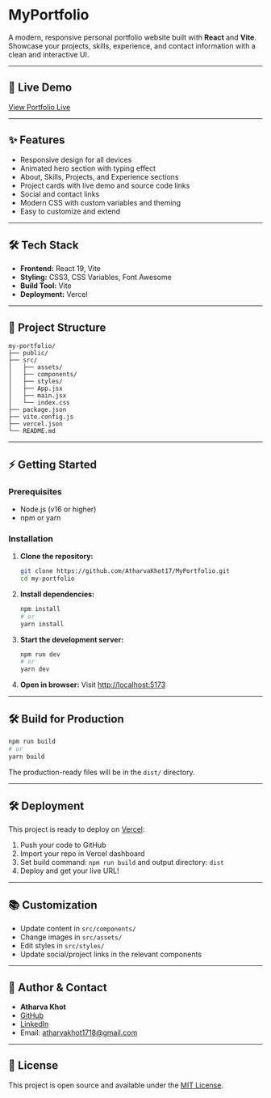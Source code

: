 # MyPortfolio

A modern, responsive personal portfolio website built with **React** and **Vite**. Showcase your projects, skills, experience, and contact information with a clean and interactive UI.

---

## 🚀 Live Demo

[View Portfolio Live](https://your-vercel-url.vercel.app)

---

## ✨ Features

- Responsive design for all devices
- Animated hero section with typing effect
- About, Skills, Projects, and Experience sections
- Project cards with live demo and source code links
- Social and contact links
- Modern CSS with custom variables and theming
- Easy to customize and extend

---

## 🛠️ Tech Stack

- **Frontend:** React 19, Vite
- **Styling:** CSS3, CSS Variables, Font Awesome
- **Build Tool:** Vite
- **Deployment:** Vercel

---

## 📁 Project Structure

```
my-portfolio/
├── public/
├── src/
│   ├── assets/
│   ├── components/
│   ├── styles/
│   ├── App.jsx
│   ├── main.jsx
│   └── index.css
├── package.json
├── vite.config.js
├── vercel.json
└── README.md
```

---

## ⚡ Getting Started

### Prerequisites
- Node.js (v16 or higher)
- npm or yarn

### Installation

1. **Clone the repository:**
   ```sh
   git clone https://github.com/AtharvaKhot17/MyPortfolio.git
   cd my-portfolio
   ```
2. **Install dependencies:**
   ```sh
   npm install
   # or
   yarn install
   ```
3. **Start the development server:**
   ```sh
   npm run dev
   # or
   yarn dev
   ```
4. **Open in browser:**
   Visit [http://localhost:5173](http://localhost:5173)

---

## 🛠️ Build for Production

```sh
npm run build
# or
yarn build
```
The production-ready files will be in the `dist/` directory.

---

## 🛠️ Deployment

This project is ready to deploy on [Vercel](https://vercel.com):
1. Push your code to GitHub
2. Import your repo in Vercel dashboard
3. Set build command: `npm run build` and output directory: `dist`
4. Deploy and get your live URL!

---

## 📚 Customization
- Update content in `src/components/`
- Change images in `src/assets/`
- Edit styles in `src/styles/`
- Update social/project links in the relevant components

---

## 👤 Author & Contact

- **Atharva Khot**
- [GitHub](https://github.com/AtharvaKhot17)
- [LinkedIn](https://www.linkedin.com/in/atharva-khot-8646922ba/)
- Email: atharvakhot1718@gmail.com

---

## 📄 License

This project is open source and available under the [MIT License](LICENSE).
